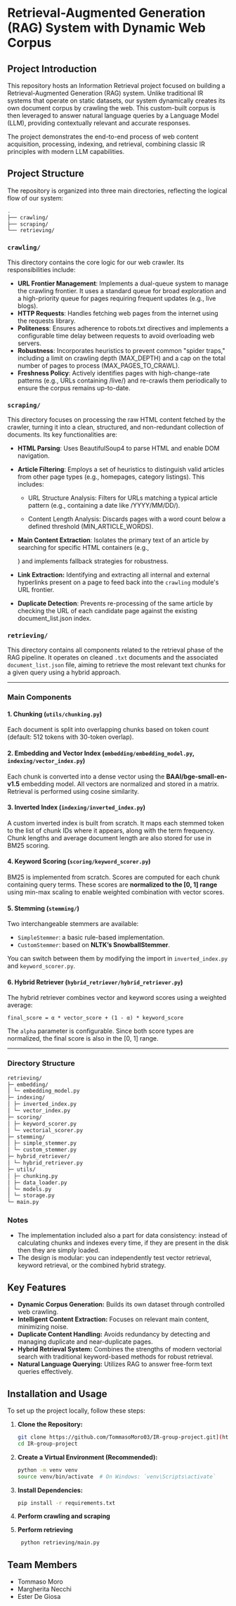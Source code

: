 # Retrieval-Augmented Generation (RAG) System with Dynamic Web Corpus

## Project Introduction

This repository hosts an Information Retrieval project focused on building a Retrieval-Augmented Generation (RAG) system. Unlike traditional IR systems that operate on static datasets, our system dynamically creates its own document corpus by crawling the web. This custom-built corpus is then leveraged to answer natural language queries by a Language Model (LLM), providing contextually relevant and accurate responses.

The project demonstrates the end-to-end process of web content acquisition, processing, indexing, and retrieval, combining classic IR principles with modern LLM capabilities.

## Project Structure

The repository is organized into three main directories, reflecting the logical flow of our system:

```bash
.
├── crawling/
├── scraping/
└── retrieving/
```

### `crawling/`

This directory contains the core logic for our web crawler. Its responsibilities include:

- **URL Frontier Management**: Implements a dual-queue system to manage the crawling frontier. It uses a standard queue for broad exploration and a high-priority queue for pages requiring frequent updates (e.g., live blogs).
- **HTTP Requests**: Handles fetching web pages from the internet using the requests library.
- **Politeness**: Ensures adherence to robots.txt directives and implements a configurable time delay between requests to avoid overloading web servers.
- **Robustness**: Incorporates heuristics to prevent common "spider traps," including a limit on crawling depth (MAX_DEPTH) and a cap on the total number of pages to process (MAX_PAGES_TO_CRAWL).
- **Freshness Policy**: Actively identifies pages with high-change-rate patterns (e.g., URLs containing /live/) and re-crawls them periodically to ensure the corpus remains up-to-date.

### `scraping/`

This directory focuses on processing the raw HTML content fetched by the crawler, turning it into a clean, structured, and non-redundant collection of documents. Its key functionalities are:

- **HTML Parsing**: Uses BeautifulSoup4 to parse HTML and enable DOM navigation.
- **Article Filtering**: Employs a set of heuristics to distinguish valid articles from other page types (e.g., homepages, category listings). This includes:

  - URL Structure Analysis: Filters for URLs matching a typical article pattern (e.g., containing a date like /YYYY/MM/DD/).

  - Content Length Analysis: Discards pages with a word count below a defined threshold (MIN_ARTICLE_WORDS).

- **Main Content Extraction**: Isolates the primary text of an article by searching for specific HTML containers (e.g., <div class="entry-content">) and implements fallback strategies for robustness.
- **Link Extraction:** Identifying and extracting all internal and external hyperlinks present on a page to feed back into the `crawling` module's URL frontier.
- **Duplicate Detection**: Prevents re-processing of the same article by checking the URL of each candidate page against the existing document_list.json index.

### `retrieving/`

This directory contains all components related to the retrieval phase of the RAG pipeline. It operates on cleaned `.txt` documents and the associated `document_list.json` file, aiming to retrieve the most relevant text chunks for a given query using a hybrid approach.

---

### Main Components

#### 1. Chunking (`utils/chunking.py`)

Each document is split into overlapping chunks based on token count (default: 512 tokens with 30-token overlap).

#### 2. Embedding and Vector Index (`embedding/embedding_model.py`, `indexing/vector_index.py`)

Each chunk is converted into a dense vector using the **BAAI/bge-small-en-v1.5** embedding model. All vectors are normalized and stored in a matrix. Retrieval is performed using cosine similarity.

#### 3. Inverted Index (`indexing/inverted_index.py`)

A custom inverted index is built from scratch. It maps each stemmed token to the list of chunk IDs where it appears, along with the term frequency. Chunk lengths and average document length are also stored for use in BM25 scoring.

#### 4. Keyword Scoring (`scoring/keyword_scorer.py`)

BM25 is implemented from scratch. Scores are computed for each chunk containing query terms. These scores are **normalized to the [0, 1] range** using min-max scaling to enable weighted combination with vector scores.

#### 5. Stemming (`stemming/`)

Two interchangeable stemmers are available:

- `SimpleStemmer`: a basic rule-based implementation.
- `CustomStemmer`: based on **NLTK’s SnowballStemmer**.

You can switch between them by modifying the import in `inverted_index.py` and `keyword_scorer.py`.

#### 6. Hybrid Retriever (`hybrid_retriever/hybrid_retriever.py`)

The hybrid retriever combines vector and keyword scores using a weighted average:

`final_score = α * vector_score + (1 - α) * keyword_score`

The `alpha` parameter is configurable. Since both score types are normalized, the final score is also in the [0, 1] range.

---

### Directory Structure

```bash
retrieving/
├─ embedding/
│ └─ embedding_model.py
├─ indexing/
│ ├─ inverted_index.py
│ └─ vector_index.py
├─ scoring/
│ ├─ keyword_scorer.py
│ └─ vectorial_scorer.py
├─ stemming/
│ ├─ simple_stemmer.py
│ └─ custom_stemmer.py
├─ hybrid_retriever/
│ └─ hybrid_retriever.py
├─ utils/
│ ├─ chunking.py
│ ├─ data_loader.py
│ └─ models.py
│ └─ storage.py
└─ main.py
```

### Notes

- The implementation included also a part for data consistency: instead of calculating chunks and indexes every time, if they are present in the disk then they are simply loaded.
- The design is modular: you can independently test vector retrieval, keyword retrieval, or the combined hybrid strategy.

## Key Features

- **Dynamic Corpus Generation:** Builds its own dataset through controlled web crawling.
- **Intelligent Content Extraction:** Focuses on relevant main content, minimizing noise.
- **Duplicate Content Handling:** Avoids redundancy by detecting and managing duplicate and near-duplicate pages.
- **Hybrid Retrieval System:** Combines the strengths of modern vectorial search with traditional keyword-based methods for robust retrieval.
- **Natural Language Querying:** Utilizes RAG to answer free-form text queries effectively.

## Installation and Usage

To set up the project locally, follow these steps:

1.  **Clone the Repository:**
    ```bash
    git clone https://github.com/TommasoMoro03/IR-group-project.git](https://github.com/TommasoMoro03/IR-group-project.git)
    cd IR-group-project
    ```
2.  **Create a Virtual Environment (Recommended):**
    ```bash
    python -m venv venv
    source venv/bin/activate  # On Windows: `venv\Scripts\activate`
    ```
3.  **Install Dependencies:**
    ```bash
    pip install -r requirements.txt
    ```
    
4. **Perform crawling and scraping**
5. **Perform retrieving**
   ```bash
    python retrieving/main.py
   ```

## Team Members

- Tommaso Moro
- Margherita Necchi
- Ester De Giosa
